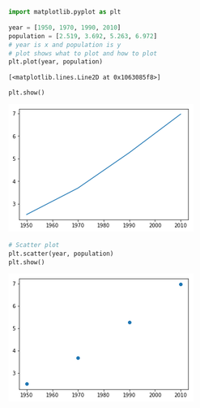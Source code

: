 

```python
import matplotlib.pyplot as plt
```


```python
year = [1950, 1970, 1990, 2010]
population = [2.519, 3.692, 5.263, 6.972]
# year is x and population is y
# plot shows what to plot and how to plot
plt.plot(year, population)
```




    [<matplotlib.lines.Line2D at 0x1063085f8>]




```python
plt.show()
```


![png](output_2_0.png)



```python
# Scatter plot
plt.scatter(year, population)
plt.show()
```


![png](output_3_0.png)



```python

```
